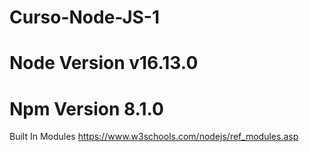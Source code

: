 # Curso-Node-JS-1

# Node Version v16.13.0

# Npm Version 8.1.0

Built In Modules
https://www.w3schools.com/nodejs/ref_modules.asp

